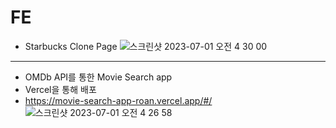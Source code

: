 # FE

* Starbucks Clone Page
![스크린샷 2023-07-01 오전 4 30 00](https://github.com/hyun1994/FE/assets/87411381/e5b0d4c3-4d3d-47c5-8890-f59bcc65e886)
----

  

* OMDb API를 통한 Movie Search app
* Vercel을 통해 배포
* https://movie-search-app-roan.vercel.app/#/
![스크린샷 2023-07-01 오전 4 26 58](https://github.com/hyun1994/FE/assets/87411381/26d24d2b-b5cc-473b-b8a8-bb81ec100565)
